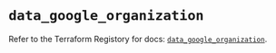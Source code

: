 # `data_google_organization`

Refer to the Terraform Registory for docs: [`data_google_organization`](https://registry.terraform.io/providers/hashicorp/google/4.62.0/docs/data-sources/organization).
